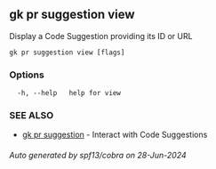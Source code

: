 ## gk pr suggestion view

Display a Code Suggestion providing its ID or URL

```
gk pr suggestion view [flags]
```

### Options

```
  -h, --help   help for view
```

### SEE ALSO

* [gk pr suggestion](gk_pr_suggestion.md)	 - Interact with Code Suggestions

###### Auto generated by spf13/cobra on 28-Jun-2024
